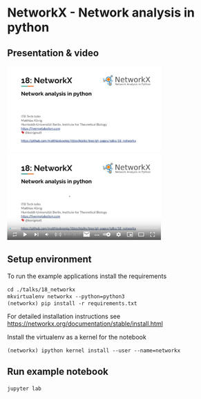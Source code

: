 # NetworkX - Network analysis in python
## Presentation & video  
<a href="https://docs.google.com/presentation/d/e/2PACX-1vTj5LUc7ff340WAzh8DtZLuh-VWOosa9GhnZzeyjr5eflbdN0i7dPk7k7u-MDkVZ0iXDhq-7FT5Naoj/pub?start=false&loop=false&delayms=3000" target="_blank">
    <img src="./presentation.png" height="200"/>
</a>
  
<a href="https://youtu.be/1e_iIcIen9s" target="_blank">
    <img src="./video.png" height="200"/>
</a>

## Setup environment
To run the example applications install the requirements 
```
cd ./talks/18_networkx
mkvirtualenv networkx --python=python3
(networkx) pip install -r requirements.txt
```
For detailed installation instructions see
https://networkx.org/documentation/stable/install.html

Install the virtualenv as a kernel for the notebook
```
(networkx) ipython kernel install --user --name=networkx
```

## Run example notebook
```
jupyter lab
```